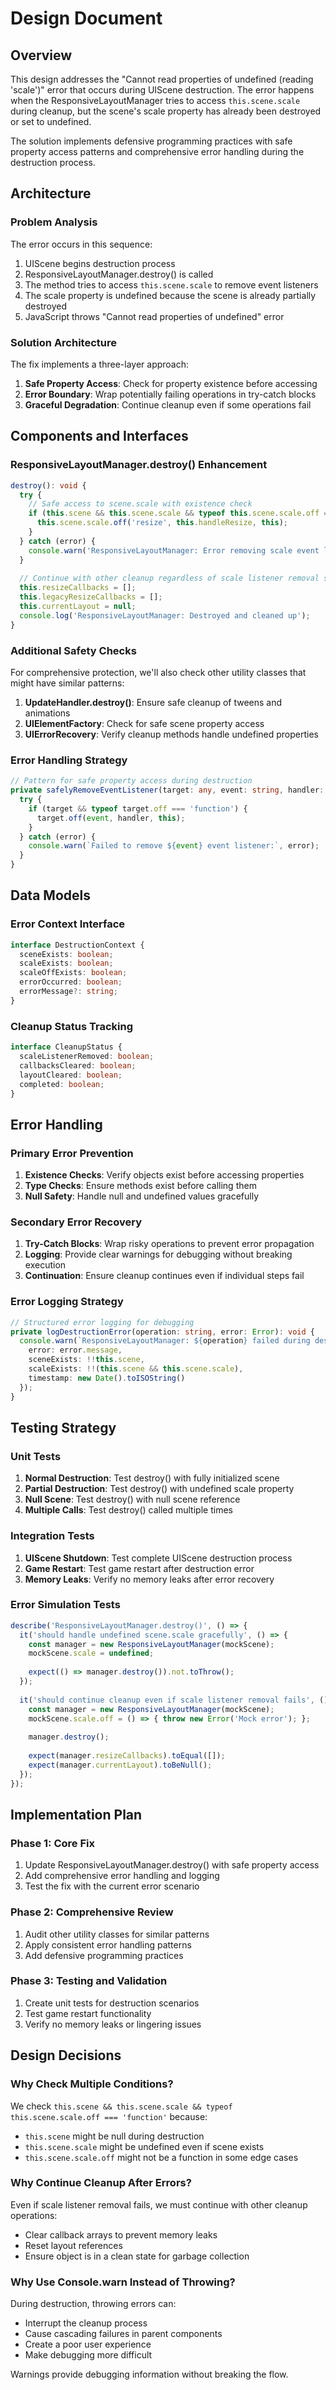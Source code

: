 # Design Document

## Overview

This design addresses the "Cannot read properties of undefined (reading 'scale')" error that occurs during UIScene destruction. The error happens when the ResponsiveLayoutManager tries to access `this.scene.scale` during cleanup, but the scene's scale property has already been destroyed or set to undefined.

The solution implements defensive programming practices with safe property access patterns and comprehensive error handling during the destruction process.

## Architecture

### Problem Analysis

The error occurs in this sequence:
1. UIScene begins destruction process
2. ResponsiveLayoutManager.destroy() is called
3. The method tries to access `this.scene.scale` to remove event listeners
4. The scale property is undefined because the scene is already partially destroyed
5. JavaScript throws "Cannot read properties of undefined" error

### Solution Architecture

The fix implements a three-layer approach:

1. **Safe Property Access**: Check for property existence before accessing
2. **Error Boundary**: Wrap potentially failing operations in try-catch blocks
3. **Graceful Degradation**: Continue cleanup even if some operations fail

## Components and Interfaces

### ResponsiveLayoutManager.destroy() Enhancement

```typescript
destroy(): void {
  try {
    // Safe access to scene.scale with existence check
    if (this.scene && this.scene.scale && typeof this.scene.scale.off === 'function') {
      this.scene.scale.off('resize', this.handleResize, this);
    }
  } catch (error) {
    console.warn('ResponsiveLayoutManager: Error removing scale event listener during destroy:', error);
  }
  
  // Continue with other cleanup regardless of scale listener removal success
  this.resizeCallbacks = [];
  this.legacyResizeCallbacks = [];
  this.currentLayout = null;
  console.log('ResponsiveLayoutManager: Destroyed and cleaned up');
}
```

### Additional Safety Checks

For comprehensive protection, we'll also check other utility classes that might have similar patterns:

1. **UpdateHandler.destroy()**: Ensure safe cleanup of tweens and animations
2. **UIElementFactory**: Check for safe scene property access
3. **UIErrorRecovery**: Verify cleanup methods handle undefined properties

### Error Handling Strategy

```typescript
// Pattern for safe property access during destruction
private safelyRemoveEventListener(target: any, event: string, handler: Function): void {
  try {
    if (target && typeof target.off === 'function') {
      target.off(event, handler, this);
    }
  } catch (error) {
    console.warn(`Failed to remove ${event} event listener:`, error);
  }
}
```

## Data Models

### Error Context Interface

```typescript
interface DestructionContext {
  sceneExists: boolean;
  scaleExists: boolean;
  scaleOffExists: boolean;
  errorOccurred: boolean;
  errorMessage?: string;
}
```

### Cleanup Status Tracking

```typescript
interface CleanupStatus {
  scaleListenerRemoved: boolean;
  callbacksCleared: boolean;
  layoutCleared: boolean;
  completed: boolean;
}
```

## Error Handling

### Primary Error Prevention

1. **Existence Checks**: Verify objects exist before accessing properties
2. **Type Checks**: Ensure methods exist before calling them
3. **Null Safety**: Handle null and undefined values gracefully

### Secondary Error Recovery

1. **Try-Catch Blocks**: Wrap risky operations to prevent error propagation
2. **Logging**: Provide clear warnings for debugging without breaking execution
3. **Continuation**: Ensure cleanup continues even if individual steps fail

### Error Logging Strategy

```typescript
// Structured error logging for debugging
private logDestructionError(operation: string, error: Error): void {
  console.warn(`ResponsiveLayoutManager: ${operation} failed during destruction:`, {
    error: error.message,
    sceneExists: !!this.scene,
    scaleExists: !!(this.scene && this.scene.scale),
    timestamp: new Date().toISOString()
  });
}
```

## Testing Strategy

### Unit Tests

1. **Normal Destruction**: Test destroy() with fully initialized scene
2. **Partial Destruction**: Test destroy() with undefined scale property
3. **Null Scene**: Test destroy() with null scene reference
4. **Multiple Calls**: Test destroy() called multiple times

### Integration Tests

1. **UIScene Shutdown**: Test complete UIScene destruction process
2. **Game Restart**: Test game restart after destruction error
3. **Memory Leaks**: Verify no memory leaks after error recovery

### Error Simulation Tests

```typescript
describe('ResponsiveLayoutManager.destroy()', () => {
  it('should handle undefined scene.scale gracefully', () => {
    const manager = new ResponsiveLayoutManager(mockScene);
    mockScene.scale = undefined;
    
    expect(() => manager.destroy()).not.toThrow();
  });
  
  it('should continue cleanup even if scale listener removal fails', () => {
    const manager = new ResponsiveLayoutManager(mockScene);
    mockScene.scale.off = () => { throw new Error('Mock error'); };
    
    manager.destroy();
    
    expect(manager.resizeCallbacks).toEqual([]);
    expect(manager.currentLayout).toBeNull();
  });
});
```

## Implementation Plan

### Phase 1: Core Fix
1. Update ResponsiveLayoutManager.destroy() with safe property access
2. Add comprehensive error handling and logging
3. Test the fix with the current error scenario

### Phase 2: Comprehensive Review
1. Audit other utility classes for similar patterns
2. Apply consistent error handling patterns
3. Add defensive programming practices

### Phase 3: Testing and Validation
1. Create unit tests for destruction scenarios
2. Test game restart functionality
3. Verify no memory leaks or lingering issues

## Design Decisions

### Why Check Multiple Conditions?

We check `this.scene && this.scene.scale && typeof this.scene.scale.off === 'function'` because:
- `this.scene` might be null during destruction
- `this.scene.scale` might be undefined even if scene exists
- `this.scene.scale.off` might not be a function in some edge cases

### Why Continue Cleanup After Errors?

Even if scale listener removal fails, we must continue with other cleanup operations:
- Clear callback arrays to prevent memory leaks
- Reset layout references
- Ensure object is in a clean state for garbage collection

### Why Use Console.warn Instead of Throwing?

During destruction, throwing errors can:
- Interrupt the cleanup process
- Cause cascading failures in parent components
- Create a poor user experience
- Make debugging more difficult

Warnings provide debugging information without breaking the flow.
